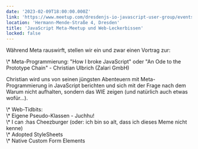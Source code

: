 ```yaml
---
date: '2023-02-09T18:00:00.000Z'
link: 'https://www.meetup.com/dresdenjs-io-javascript-user-group/events/wwdfrqyfcdbmb/'
location: 'Hermann-Mende-Straße 4, Dresden'
title: 'JavaScript Meta-Meetup und Web-Leckerbissen'
locked: false
---
```

Während Meta rauswirft, stellen wir ein und zwar einen Vortrag zur:

\\\* Meta-Programmierung: "How I broke JavaScript" oder "An Ode to the Prototype Chain" - Christian Ulbrich (Zalari GmbH)

Christian wird uns von seinen jüngsten Abenteuern mit Meta-Programmierung in JavaScript berichten und sich mit der Frage nach dem Warum nicht aufhalten, sondern das WIE zeigen (und natürlich auch etwas wofür...).

\\\* Web-Tidbits:  
\\\* Eigene Pseudo-Klassen - Juchhu!  
\\\* I can :has Cheezburger (oder: ich bin so alt, dass ich dieses Meme nicht kenne)  
\\\* Adopted StyleSheets  
\\\* Native Custom Form Elements

